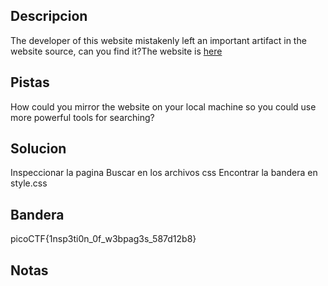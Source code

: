 ## Descripcion
The developer of this website mistakenly left an important artifact in the website source, can you find it?The website is [here](http://saturn.picoctf.net:50303/)

## Pistas
How could you mirror the website on your local machine so you could use more powerful tools for searching?

## Solucion
Inspeccionar la pagina
Buscar en los archivos css
Encontrar la bandera en style.css

## Bandera
picoCTF{1nsp3ti0n_0f_w3bpag3s_587d12b8}

## Notas



